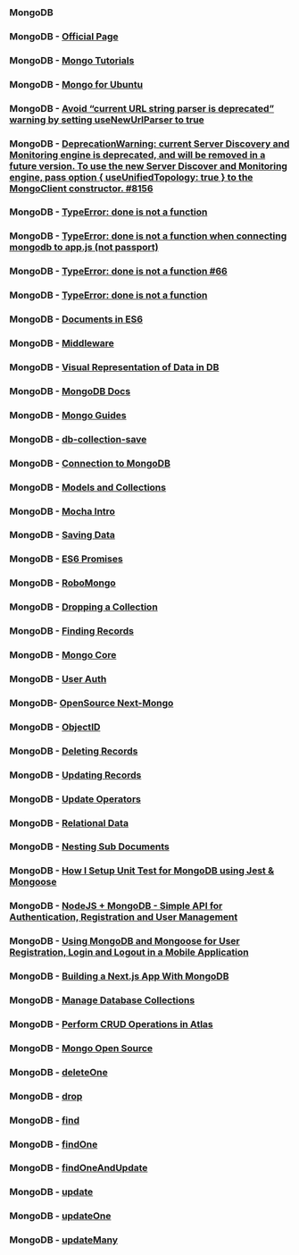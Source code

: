 ### MongoDB

### MongoDB - [Official Page](https://www.mongodb.com/)

### MongoDB - [Mongo Tutorials](https://www.youtube.com/watch?v=9OPP_1eAENg&list=PL4cUxeGkcC9jpvoYriLI0bY8DOgWZfi6u&index=1)

### MongoDB - [Mongo for Ubuntu](https://docs.mongodb.com/manual/tutorial/install-mongodb-on-ubuntu/)

### MongoDB - [Avoid “current URL string parser is deprecated” warning by setting useNewUrlParser to true](https://stackoverflow.com/questions/50448272/avoid-current-url-string-parser-is-deprecated-warning-by-setting-usenewurlpars)

### MongoDB - [ DeprecationWarning: current Server Discovery and Monitoring engine is deprecated, and will be removed in a future version. To use the new Server Discover and Monitoring engine, pass option { useUnifiedTopology: true } to the MongoClient constructor. #8156 ](https://github.com/Automattic/mongoose/issues/8156)

### MongoDB - [TypeError: done is not a function ](https://www.freecodecamp.org/forum/t/mongodb-typeerror-done-is-not-a-function/369760)

### MongoDB - [TypeError: done is not a function when connecting mongodb to app.js (not passport)](https://stackoverflow.com/questions/47425142/typeerror-done-is-not-a-function-when-connecting-mongodb-to-app-js-not-passpor)

### MongoDB - [TypeError: done is not a function #66](https://github.com/jeffbski/redux-logic/issues/66)


### MongoDB - [TypeError: done is not a function](https://stackoverflow.com/questions/44314127/typeerror-done-is-not-a-function)

### MongoDB - [Documents in ES6](https://mongoosejs.com/docs/unstable/docs/harmony.html)

### MongoDB - [Middleware](https://mongoosejs.com/docs/middleware.html)

### MongoDB - [Visual Representation of Data in DB](https://robomongo.org/)

### MongoDB - [MongoDB Docs](https://docs.mongodb.com/)

### MongoDB - [Mongo Guides](https://docs.mongodb.com/guides/?searchProperty=current&query=save)

### MongoDB - [db-collection-save](https://docs.mongodb.com/manual/reference/method/db.collection.save/)

### MongoDB - [Connection to MongoDB](https://www.youtube.com/watch?v=oT2HOw3fWp4&list=PL4cUxeGkcC9jpvoYriLI0bY8DOgWZfi6u&index=3)

### MongoDB - [Models and Collections](https://www.youtube.com/watch?v=gmlm7W1PZMA&list=PL4cUxeGkcC9jpvoYriLI0bY8DOgWZfi6u&index=4)

### MongoDB - [Mocha Intro](https://www.youtube.com/watch?v=6JUIxSOu4Q0&list=PL4cUxeGkcC9jpvoYriLI0bY8DOgWZfi6u&index=5)

### MongoDB - [Saving Data](https://www.youtube.com/watch?v=2oYtk83FZCA&list=PL4cUxeGkcC9jpvoYriLI0bY8DOgWZfi6u&index=6)

### MongoDB - [ES6 Promises](https://www.youtube.com/watch?v=fUT4z1eQ6kM&list=PL4cUxeGkcC9jpvoYriLI0bY8DOgWZfi6u&index=7)

### MongoDB - [RoboMongo](https://www.youtube.com/watch?v=aPd_4hHxm4A&list=PL4cUxeGkcC9jpvoYriLI0bY8DOgWZfi6u&index=8)

### MongoDB - [Dropping a Collection](https://www.youtube.com/watch?v=5dhoyoet0Fk&list=PL4cUxeGkcC9jpvoYriLI0bY8DOgWZfi6u&index=9)

### MongoDB - [Finding Records](https://www.youtube.com/watch?v=I-Kt3M8ljSE&list=PL4cUxeGkcC9jpvoYriLI0bY8DOgWZfi6u&index=10)

### MongoDB - [Mongo Core](https://www.mongodb.com/)

### MongoDB - [User Auth](https://dev.to/hoangvvo/how-i-build-a-full-fledged-app-with-next-js-and-mongodb-part-1-user-authentication-using-passport-js-4b16)

### MongoDB- [OpenSource Next-Mongo](https://awesomeopensource.com/project/hoangvvo/nextjs-mongodb-app?categoryPage=15)

### MongoDB - [ObjectID](https://www.youtube.com/watch?v=nM9bA4NtoHY&list=PL4cUxeGkcC9jpvoYriLI0bY8DOgWZfi6u&index=11)

### MongoDB - [Deleting Records](https://www.youtube.com/watch?v=ut8oZDiGSWc&list=PL4cUxeGkcC9jpvoYriLI0bY8DOgWZfi6u&index=12)

### MongoDB - [Updating Records](https://www.youtube.com/watch?v=Hu3m6gBcrnA&list=PL4cUxeGkcC9jpvoYriLI0bY8DOgWZfi6u&index=13)

### MongoDB - [Update Operators](https://www.youtube.com/watch?v=DeAWKJJng30&list=PL4cUxeGkcC9jpvoYriLI0bY8DOgWZfi6u&index=14)

### MongoDB - [Relational Data](https://www.youtube.com/watch?v=9JZJsChpwKs&list=PL4cUxeGkcC9jpvoYriLI0bY8DOgWZfi6u&index=15)

### MongoDB - [Nesting Sub Documents](https://www.youtube.com/watch?v=1ANDrQrP0uQ&list=PL4cUxeGkcC9jpvoYriLI0bY8DOgWZfi6u&index=16)

### MongoDB - [How I Setup Unit Test for MongoDB using Jest & Mongoose](https://medium.com/javascript-in-plain-english/how-i-setup-unit-test-for-mongodb-using-jest-mongoose-103b772ee164)

### MongoDB - [NodeJS + MongoDB - Simple API for Authentication, Registration and User Management](https://jasonwatmore.com/post/2018/06/14/nodejs-mongodb-simple-api-for-authentication-registration-and-user-management)

### MongoDB - [Using MongoDB and Mongoose for User Registration, Login and Logout in a Mobile Application](https://dzone.com/articles/using-mongodb-and-mongoose)

### MongoDB - [Building a Next.js App With MongoDB](https://thecodebarbarian.com/building-a-nextjs-app-with-mongodb.html)

### MongoDB - [Manage Database Collections](https://docs.atlas.mongodb.com/data-explorer/databases-collections/)

### MongoDB - [Perform CRUD Operations in Atlas](https://docs.atlas.mongodb.com/data-explorer/)

### MongoDB - [Mongo Open Source](http://www.lib4dev.in/info/hoangvvo/nextjs-mongodb-app/201392697)

### MongoDB - [deleteOne](https://docs.mongodb.com/manual/reference/method/db.collection.deleteOne/)

### MongoDB - [drop](https://docs.mongodb.com/manual/reference/method/db.collection.drop/)

### MongoDB - [find](https://docs.mongodb.com/manual/reference/method/db.collection.find/)

### MongoDB - [findOne](https://docs.mongodb.com/manual/reference/method/db.collection.findOne/)

### MongoDB - [findOneAndUpdate](https://docs.mongodb.com/manual/reference/method/db.collection.findOneAndUpdate/)

### MongoDB - [update](https://docs.mongodb.com/manual/reference/method/db.collection.update/)

### MongoDB - [updateOne](https://docs.mongodb.com/manual/reference/method/db.collection.updateOne/)

### MongoDB - [updateMany](https://docs.mongodb.com/manual/reference/method/db.collection.updateMany/)